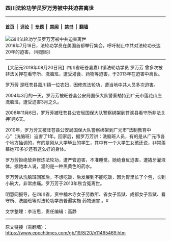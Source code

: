### 四川法轮功学员罗万芳被中共迫害离世

---

#### [首页](../../../..?n11465469) &nbsp;|&nbsp; [评论](../../../../../epoch-comment?n11465469) &nbsp;|&nbsp; [专题](../../../../../epoch-special?n11465469) &nbsp;|&nbsp; [禁闻](../../../../../epoch-news?n11465469) &nbsp;|&nbsp; [禁书](../../../../../books?n11465469) &nbsp;|&nbsp; [翻墙](https://github.com/gfw-breaker/nogfw/blob/master/README.md?n11465469)


<div><img alt="四川法轮功学员罗万芳被中共迫害离世" class="attachment-djy_600_400 size-djy_600_400 wp-post-image" src="https://i.epochtimes.com/assets/uploads/2019/08/2019-7-19-mh-dc-720-rally-01-600x400.jpg"/>
<div class="caption">
 2019年7月18日，法轮功学员在美国首都举行集会，呼吁制止中共对法轮功长达20年的迫害。（明慧网）
</div></div><hr/><div class="post_content" id="artbody" itemprop="articleBody">
 <!-- article content begin -->
 <p>
  【大纪元2019年08月20日讯】四川省旺苍县嘉川镇法轮功学员
  <ok href="https://www.epochtimes.com/gb/tag/%E7%BD%97%E4%B8%87%E8%8A%B3.html">
   罗万芳
  </ok>
  曾多次被非法关押在看守所、洗脑班，遭受灌食、药物等迫害，于2013年在迫害中离世。
 </p>
 <p>
  <ok href="https://www.epochtimes.com/gb/tag/%E7%BD%97%E4%B8%87%E8%8A%B3.html">
   罗万芳
  </ok>
  是旺苍县嘉川镇一位农妇，因修炼法轮功，遭当地中共人员多次迫害。
 </p>
 <p>
  2004年3月的一天，罗万芳被旺苍县公安局国保大队警察劫持到广元市莲花山庄洗脑班，遭受迫害3月之久。
 </p>
 <p>
  2006年11月6日，罗万芳被旺苍县公安局国保大队警察绑架到苍溪县看守所非法关押1月6天。
 </p>
 <p>
  2010年，罗万芳又被旺苍县公安局国保大队警察绑架到广元市“法制教育中心”（洗脑班）迫害了1年。回家后，据罗万芳讲：洗脑班人员，有的是从广元市各个地方抽调的，有的是刚从大学毕业的学生，其中有一个大学生女孩还说，非常羡慕她70多岁还有这么好的身体。
 </p>
 <p>
  罗万芳拒绝放弃修炼法轮功，遭严管迫害，不准睡觉。她绝食反迫害，遭撬牙灌液体。据她本人说，灌的是一种黑黄色的药水。
 </p>
 <p>
  罗万芳从洗脑班回家后，不想吃饭，后发展到不能吃饭，因为胃里长了个包，长到小碗大，非常疼痛。罗万芳于2013年秋含冤离世。
 </p>
 <p>
  明慧网报导，在四川省，资中楠木寺女子劳教所、省女子监狱、成都女子监狱、看守所、洗脑班等对法轮功学员普遍实施
  <ok href="https://www.epochtimes.com/gb/tag/%E8%8D%AF%E7%89%A9%E8%BF%AB%E5%AE%B3.html">
   药物迫害
  </ok>
  。#
 </p>
 <p>
  文字整理：李洁思，责任编辑：高静
 </p>
 <!-- article content end -->
 <div id="below_article_ad">
 </div>
</div>


---

原文链接（需翻墙）：https://www.epochtimes.com/gb/19/8/20/n11465469.htm